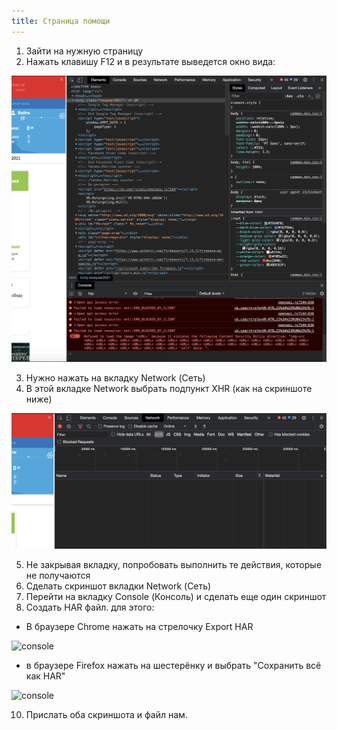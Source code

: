 ```yaml
---
title: Страница помощи
---
```


1) Зайти на нужную страницу    
2) Нажать клавишу F12 и в результате выведется окно вида:

![console](/img/browser1.png)
    
3) Нужно нажать на вкладку Network (Сеть)    
4) В этой вкладке Network выбрать подпункт XHR (как на скриншоте ниже)

![console](/img/browser2.png)

5) Не закрывая вкладку, попробовать выполнить те действия, которые не получаются    
6) Сделать скриншот вкладки Network (Сеть)      
7) Перейти на вкладку Console (Консоль) и сделать еще один скриншот    
9) Создать HAR файл. для этого:
  - В браузере Chrome нажать на стрелочку Export HAR 

![console](/img/browser5.png)

  - в браузере Firefox нажать на шестерёнку и выбрать "Сохранить всё как HAR"

![console](/img/browser4.png)

10) Прислать оба скриншота и файл нам.

    
